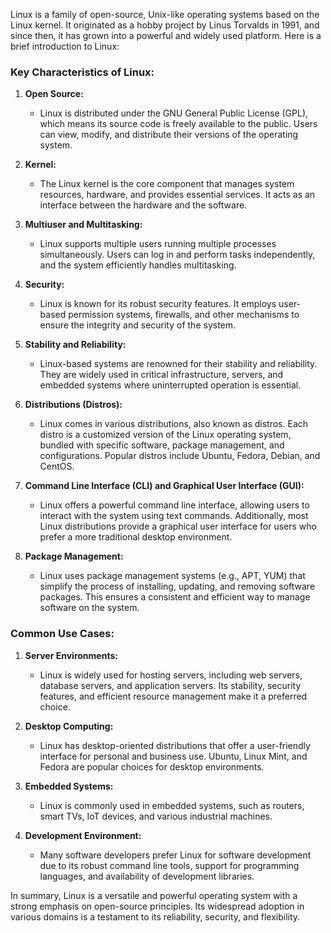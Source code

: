 Linux is a family of open-source, Unix-like operating systems based on the Linux kernel. It originated as a hobby project by Linus Torvalds in 1991, and since then, it has grown into a powerful and widely used platform. Here is a brief introduction to Linux:

### Key Characteristics of Linux:

1. **Open Source:**
   - Linux is distributed under the GNU General Public License (GPL), which means its source code is freely available to the public. Users can view, modify, and distribute their versions of the operating system.

2. **Kernel:**
   - The Linux kernel is the core component that manages system resources, hardware, and provides essential services. It acts as an interface between the hardware and the software.

3. **Multiuser and Multitasking:**
   - Linux supports multiple users running multiple processes simultaneously. Users can log in and perform tasks independently, and the system efficiently handles multitasking.

4. **Security:**
   - Linux is known for its robust security features. It employs user-based permission systems, firewalls, and other mechanisms to ensure the integrity and security of the system.

5. **Stability and Reliability:**
   - Linux-based systems are renowned for their stability and reliability. They are widely used in critical infrastructure, servers, and embedded systems where uninterrupted operation is essential.

6. **Distributions (Distros):**
   - Linux comes in various distributions, also known as distros. Each distro is a customized version of the Linux operating system, bundled with specific software, package management, and configurations. Popular distros include Ubuntu, Fedora, Debian, and CentOS.

7. **Command Line Interface (CLI) and Graphical User Interface (GUI):**
   - Linux offers a powerful command line interface, allowing users to interact with the system using text commands. Additionally, most Linux distributions provide a graphical user interface for users who prefer a more traditional desktop environment.

8. **Package Management:**
   - Linux uses package management systems (e.g., APT, YUM) that simplify the process of installing, updating, and removing software packages. This ensures a consistent and efficient way to manage software on the system.

### Common Use Cases:

1. **Server Environments:**
   - Linux is widely used for hosting servers, including web servers, database servers, and application servers. Its stability, security features, and efficient resource management make it a preferred choice.

2. **Desktop Computing:**
   - Linux has desktop-oriented distributions that offer a user-friendly interface for personal and business use. Ubuntu, Linux Mint, and Fedora are popular choices for desktop environments.

3. **Embedded Systems:**
   - Linux is commonly used in embedded systems, such as routers, smart TVs, IoT devices, and various industrial machines.

4. **Development Environment:**
   - Many software developers prefer Linux for software development due to its robust command line tools, support for programming languages, and availability of development libraries.

In summary, Linux is a versatile and powerful operating system with a strong emphasis on open-source principles. Its widespread adoption in various domains is a testament to its reliability, security, and flexibility.
